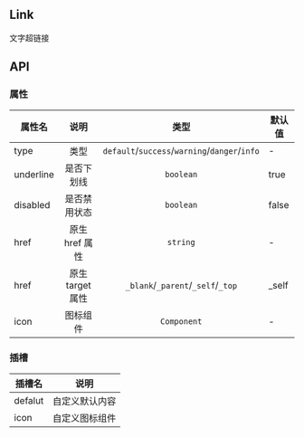 ## Link

文字超链接

<!--@include: ./basic/index.md-->

<!--@include: ./disabled/index.md-->

<!--@include: ./underline/index.md-->

<!--@include: ./icon/index.md-->

<script lang="ts" setup>
import { ref } from 'vue'
import { Plus } from '@ued-plus/components'

const linkType = ref([
	{ type: '', text: '默认链接' },
	{ type: 'primary', text: '主要链接' },
	{ type: 'success', text: '成功链接' },
	{ type: 'warning', text: '警告链接' },
	{ type: 'danger', text: '危险链接' },
	{ type: 'info', text: '信息链接' },
])
</script>

<style>
.link-content {
  display: flex;
  flex-direction: column;
  width: 800px;
  border: 1px solid #e4e7ed;
  padding: 30px;
  border-radius: 5px;
}

.link-content > div {
  margin-bottom: 15px;
}

.link-content > div:last-child {
  margin: 0;
}
</style>

## API

### 属性

| 属性名    |       说明       |                     类型                      | 默认值 |
| --------- | :--------------: | :-------------------------------------------: | ------ |
| type      |       类型       | `default`/`success`/`warning`/`danger`/`info` | -      |
| underline |    是否下划线    |                   `boolean`                   | true   |
| disabled  |   是否禁用状态   |                   `boolean`                   | false  |
| href      |  原生 href 属性  |                   `string`                    | -      |
| href      | 原生 target 属性 |       `_blank`/`_parent`/`_self`/`_top`       | \_self |
| icon      |     图标组件     |                  `Component`                  | -      |

### 插槽

| 插槽名  |      说明      |
| ------- | :------------: |
| defalut | 自定义默认内容 |
| icon    | 自定义图标组件 |
